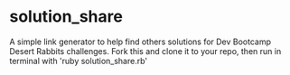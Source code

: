 solution_share
==============

A simple link generator to help find others solutions for Dev Bootcamp Desert Rabbits challenges.
Fork this and clone it to your repo, then run in terminal with 'ruby solution_share.rb'
